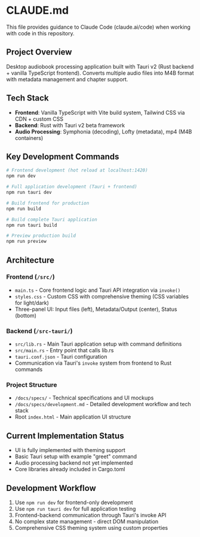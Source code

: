 # CLAUDE.md

This file provides guidance to Claude Code (claude.ai/code) when working with code in this repository.

## Project Overview

Desktop audiobook processing application built with Tauri v2 (Rust backend + vanilla TypeScript frontend). Converts multiple audio files into M4B format with metadata management and chapter support.

## Tech Stack

- **Frontend**: Vanilla TypeScript with Vite build system, Tailwind CSS via CDN + custom CSS
- **Backend**: Rust with Tauri v2 beta framework
- **Audio Processing**: Symphonia (decoding), Lofty (metadata), mp4 (M4B containers)

## Key Development Commands

```bash
# Frontend development (hot reload at localhost:1420)
npm run dev

# Full application development (Tauri + frontend)
npm run tauri dev

# Build frontend for production
npm run build

# Build complete Tauri application
npm run tauri build

# Preview production build
npm run preview
```

## Architecture

### Frontend (`/src/`)
- `main.ts` - Core frontend logic and Tauri API integration via `invoke()`
- `styles.css` - Custom CSS with comprehensive theming (CSS variables for light/dark)
- Three-panel UI: Input files (left), Metadata/Output (center), Status (bottom)

### Backend (`/src-tauri/`)
- `src/lib.rs` - Main Tauri application setup with command definitions
- `src/main.rs` - Entry point that calls lib.rs
- `tauri.conf.json` - Tauri configuration
- Communication via Tauri's `invoke` system from frontend to Rust commands

### Project Structure
- `/docs/specs/` - Technical specifications and UI mockups
- `/docs/specs/development.md` - Detailed development workflow and tech stack
- Root `index.html` - Main application UI structure

## Current Implementation Status

- UI is fully implemented with theming support
- Basic Tauri setup with example "greet" command
- Audio processing backend not yet implemented
- Core libraries already included in Cargo.toml

## Development Workflow

1. Use `npm run dev` for frontend-only development
2. Use `npm run tauri dev` for full application testing
3. Frontend-backend communication through Tauri's invoke API
4. No complex state management - direct DOM manipulation
5. Comprehensive CSS theming system using custom properties